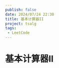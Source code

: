 ```yaml
---
publish: false
date: 2024/07/24 22:30
title: 基本计算器II
project: tsalg
tags:
 - LeetCode
---
```


# 基本计算器II
